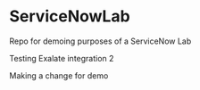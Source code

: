 # ServiceNowLab
Repo for demoing purposes of a ServiceNow Lab

Testing Exalate integration 2

Making a change for demo
